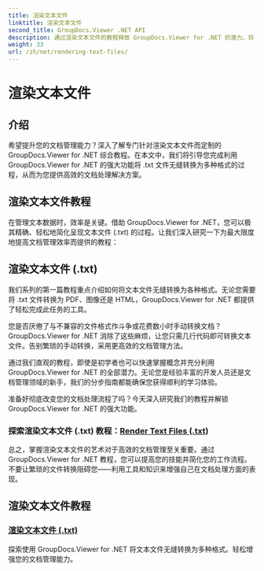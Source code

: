 ```yaml
---
title: 渲染文本文件
linktitle: 渲染文本文件
second_title: GroupDocs.Viewer .NET API
description: 通过渲染文本文件的教程释放 GroupDocs.Viewer for .NET 的潜力。将 .txt 文件转换为各种格式以增强文档管理。
weight: 33
url: /zh/net/rendering-text-files/
---
```


# 渲染文本文件

## 介绍

希望提升您的文档管理能力？深入了解专门针对渲染文本文件而定制的 GroupDocs.Viewer for .NET 综合教程。在本文中，我们将引导您完成利用 GroupDocs.Viewer for .NET 的强大功能将 .txt 文件无缝转换为多种格式的过程，从而为您提供高效的文档处理解决方案。

## 渲染文本文件教程

在管理文本数据时，效率是关键。借助 GroupDocs.Viewer for .NET，您可以极其精确、轻松地简化呈现文本文件 (.txt) 的过程。让我们深入研究一下为最大限度地提高文档管理效率而提供的教程：

## 渲染文本文件 (.txt)

我们系列的第一篇教程重点介绍如何将文本文件无缝转换为各种格式。无论您需要将 .txt 文件转换为 PDF、图像还是 HTML，GroupDocs.Viewer for .NET 都提供了轻松完成此任务的工具。 

您是否厌倦了与不兼容的文件格式作斗争或花费数小时手动转换文档？ GroupDocs.Viewer for .NET 消除了这些麻烦，让您只需几行代码即可转换文本文件。告别繁琐的手动转换，采用更高效的文档管理方法。

通过我们直观的教程，即使是初学者也可以快速掌握概念并充分利用 GroupDocs.Viewer for .NET 的全部潜力。无论您是经验丰富的开发人员还是文档管理领域的新手，我们的分步指南都能确保您获得顺利的学习体验。

准备好彻底改变您的文档处理流程了吗？今天深入研究我们的教程并解锁 GroupDocs.Viewer for .NET 的强大功能。

### 探索渲染文本文件 (.txt) 教程：[Render Text Files (.txt)](./render-txt/)

总之，掌握渲染文本文件的艺术对于高效的文档管理至关重要。通过 GroupDocs.Viewer for .NET 教程，您可以提高您的技能并简化您的工作流程。不要让繁琐的文件转换阻碍您——利用工具和知识来增强自己在文档处理方面的表现。
## 渲染文本文件教程
### [渲染文本文件 (.txt)](./render-txt/)
探索使用 GroupDocs.Viewer for .NET 将文本文件无缝转换为多种格式。轻松增强您的文档管理能力。
